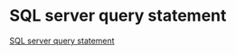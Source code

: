 # SQL server query statement
[SQL server query statement](https://aiwithcloud.com/2022/09/16/sql_server_query_statement/)